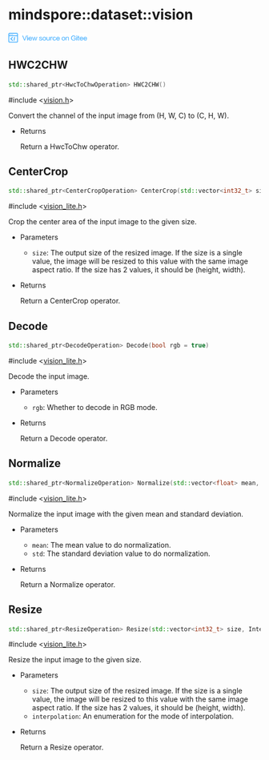 # mindspore::dataset::vision

<a href="https://gitee.com/mindspore/docs/blob/master/docs/api_cpp/source_en/vision.md" target="_blank"><img src="./_static/logo_source.png"></a>

## HWC2CHW

```cpp
std::shared_ptr<HwcToChwOperation> HWC2CHW()
```

\#include &lt;[vision.h](https://gitee.com/mindspore/mindspore/blob/master/mindspore/ccsrc/minddata/dataset/include/vision.h)&gt;

Convert the channel of the input image from (H, W, C) to (C, H, W).

- Returns

    Return a HwcToChw operator.

## CenterCrop

```cpp
std::shared_ptr<CenterCropOperation> CenterCrop(std::vector<int32_t> size)
```

\#include &lt;[vision_lite.h](https://gitee.com/mindspore/mindspore/blob/master/mindspore/ccsrc/minddata/dataset/include/vision_lite.h)&gt;

Crop the center area of the input image to the given size.

- Parameters

    - `size`: The output size of the resized image. If the size is a single value, the image will be resized to this value with the same image aspect ratio. If the size has 2 values, it should be (height, width).

- Returns

    Return a CenterCrop operator.

## Decode

```cpp
std::shared_ptr<DecodeOperation> Decode(bool rgb = true)
```

\#include &lt;[vision_lite.h](https://gitee.com/mindspore/mindspore/blob/master/mindspore/ccsrc/minddata/dataset/include/vision_lite.h)&gt;

Decode the input image.

- Parameters

    - `rgb`: Whether to decode in RGB mode.

- Returns

    Return a Decode operator.

## Normalize

```cpp
std::shared_ptr<NormalizeOperation> Normalize(std::vector<float> mean, std::vector<float> std)
```

\#include &lt;[vision_lite.h](https://gitee.com/mindspore/mindspore/blob/master/mindspore/ccsrc/minddata/dataset/include/vision_lite.h)&gt;

Normalize the input image with the given mean and standard deviation.

- Parameters

    - `mean`: The mean value to do normalization.
    - `std`: The standard deviation value to do normalization.

- Returns

    Return a Normalize operator.

## Resize

```cpp
std::shared_ptr<ResizeOperation> Resize(std::vector<int32_t> size, InterpolationMode interpolation = InterpolationMode::kLinear)
```

\#include &lt;[vision_lite.h](https://gitee.com/mindspore/mindspore/blob/master/mindspore/ccsrc/minddata/dataset/include/vision_lite.h)&gt;

Resize the input image to the given size.

- Parameters

    - `size`: The output size of the resized image. If the size is a single value, the image will be resized to this value with the same image aspect ratio. If the size has 2 values, it should be (height, width).
    - `interpolation`: An enumeration for the mode of interpolation.

- Returns

    Return a Resize operator.
